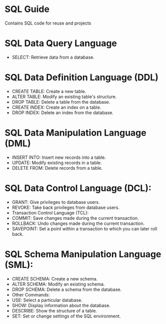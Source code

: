 # SQL Guide
Contains SQL code for reuse and projects

# SQL Data Query Language
- SELECT: Retrieve data from a database.

# SQL Data Definition Language (DDL)
- CREATE TABLE: Create a new table.
- ALTER TABLE: Modify an existing table's structure.
- DROP TABLE: Delete a table from the database.
- CREATE INDEX: Create an index on a table.
- DROP INDEX: Delete an index from the database.

# SQL Data Manipulation Language (DML)
- INSERT INTO: Insert new records into a table.
- UPDATE: Modify existing records in a table.
- DELETE FROM: Delete records from a table.

# SQL Data Control Language (DCL):
- GRANT: Give privileges to database users.
- REVOKE: Take back privileges from database users.
- Transaction Control Language (TCL):
- COMMIT: Save changes made during the current transaction.
- ROLLBACK: Undo changes made during the current transaction.
- SAVEPOINT: Set a point within a transaction to which you can later roll back.

# SQL Schema Manipulation Language (SML):
- CREATE SCHEMA: Create a new schema.
- ALTER SCHEMA: Modify an existing schema.
- DROP SCHEMA: Delete a schema from the database.
- Other Commands:
- USE: Select a particular database.
- SHOW: Display information about the database.
- DESCRIBE: Show the structure of a table.
- SET: Set or change settings of the SQL environment.
